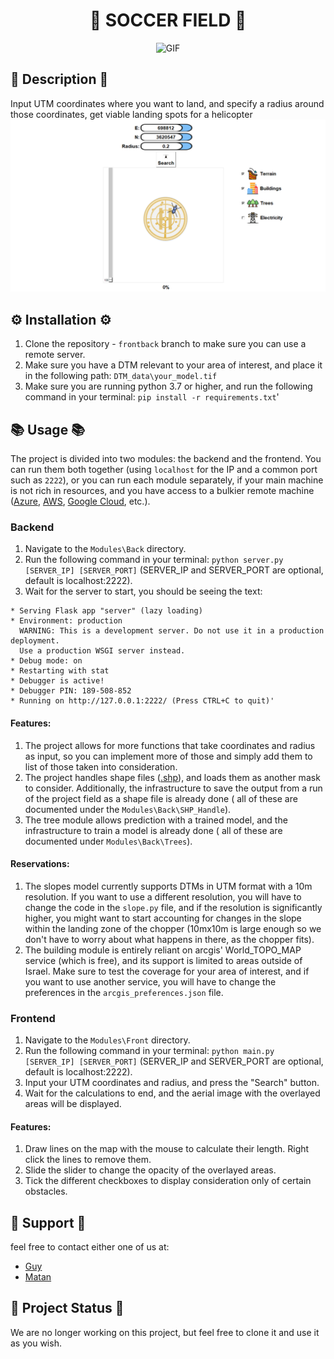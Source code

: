 <div align="center">

# 🚁 SOCCER FIELD 🚁 #

</div>
<p align="center">
  <img src="./Modules/Front/images_for_gui/logo_cut.gif" alt="GIF">
</p>

## 📝 Description 📝 ##

Input UTM coordinates where you want to land, and specify a radius around those coordinates, get viable landing spots
for a helicopter
![Image](./Modules/Front/images_for_gui/gui_preview.png)

## ⚙️ Installation ⚙️ ##

1. Clone the repository - `frontback` branch to make sure you can use a remote server.
2. Make sure you have a DTM relevant to your area of interest, and place it in the following
   path: `DTM_data\your_model.tif`
3. Make sure you are running python 3.7 or higher, and run the following command in your
   terminal: `pip install -r requirements.txt`'

## 📚 Usage 📚 ##

The project is divided into two modules: the backend and the frontend.
You can run them both together (using `localhost` for the IP and a common port such as `2222`), or you can run each module
separately, if your main machine is not rich in resources, and you have access to a bulkier remote
machine ([Azure](https://azure.microsoft.com/), [AWS](https://aws.amazon.com/), [Google Cloud](https://cloud.google.com/),
etc.).

### Backend ###

1. Navigate to the `Modules\Back` directory.
2. Run the following command in your terminal: `python server.py [SERVER_IP] [SERVER_PORT]` (SERVER_IP and SERVER_PORT
   are optional, default is localhost:2222).
3. Wait for the server to start, you should be seeing the text:
```console
* Serving Flask app "server" (lazy loading)
* Environment: production
  WARNING: This is a development server. Do not use it in a production deployment.
  Use a production WSGI server instead.
* Debug mode: on
* Restarting with stat
* Debugger is active!
* Debugger PIN: 189-508-852
* Running on http://127.0.0.1:2222/ (Press CTRL+C to quit)'
```

#### Features: ####

1. The project allows for more functions that take coordinates and radius as input, so you can implement more of those
   and simply add them to list of those taken into consideration.
2. The project handles shape files ([.shp](https://fileinfo.com/extension/shp)), and loads them as another mask to
   consider.
   Additionally, the infrastructure to save the output from a run of the project field as a shape file is already done (
   all of these are documented under the `Modules\Back\SHP_Handle`).
3. The tree module allows prediction with a trained model, and the infrastructure to train a model is already done (
   all of these are documented under `Modules\Back\Trees`).

#### Reservations: ####

1. The slopes model currently supports DTMs in UTM format with a 10m resolution. If you want to use a different
   resolution, you will have to change the code in the `slope.py` file, and if the resolution is significantly higher,
   you might want to start accounting for changes in the slope within the landing zone of the chopper (10mx10m is large
   enough so we don't have to worry about what happens in there, as the chopper fits).
2. The building module is entirely reliant on arcgis' World_TOPO_MAP service (which is free), and its support is limited
   to areas outside of Israel. Make sure to test the coverage for your area of interest, and if you want to use
   another service, you will have to change the preferences in the `arcgis_preferences.json` file.


### Frontend ###

1. Navigate to the `Modules\Front` directory.
2. Run the following command in your terminal: `python main.py [SERVER_IP] [SERVER_PORT]` (SERVER_IP and SERVER_PORT are
   optional, default is localhost:2222).
3. Input your UTM coordinates and radius, and press the "Search" button.
4. Wait for the calculations to end, and the aerial image with the overlayed areas will be displayed.

#### Features: ####

1. Draw lines on the map with the mouse to calculate their length. Right click the lines to remove them.
2. Slide the slider to change the opacity of the overlayed areas.
3. Tick the different checkboxes to display consideration only of certain obstacles.

## 🤝 Support 🤝

feel free to contact either one of us at:

* [Guy](mailto:guy.harel.43@gmail.com  "Guy's Email")
* [Matan](mailto:matan.hadad.43@gmail.com  "Matan's Email")

## 🚦 Project Status 🚦 

We are no longer working on this project, but feel free to clone it and use it as you wish.
